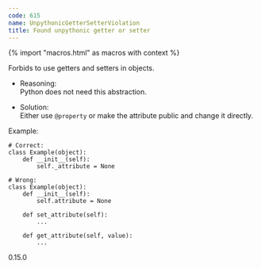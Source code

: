 ```yaml
---
code: 615
name: UnpythonicGetterSetterViolation
title: Found unpythonic getter or setter
---
```


{% import "macros.html" as macros with context %}

Forbids to use getters and setters in objects.

  - Reasoning:  
    Python does not need this abstraction.

  - Solution:  
    Either use `@property` or make the attribute public and change it
    directly.

Example:

    # Correct:
    class Example(object):
        def __init__(self):
            self._attribute = None
    
    # Wrong:
    class Example(object):
        def __init__(self):
            self.attribute = None
    
        def set_attribute(self):
            ...
    
        def get_attribute(self, value):
            ...

<div class="versionadded">

0.15.0

</div>